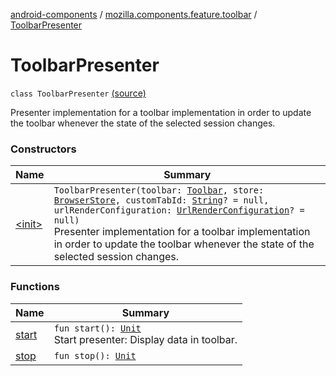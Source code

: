 [android-components](../../index.md) / [mozilla.components.feature.toolbar](../index.md) / [ToolbarPresenter](./index.md)

# ToolbarPresenter

`class ToolbarPresenter` [(source)](https://github.com/mozilla-mobile/android-components/blob/master/components/feature/toolbar/src/main/java/mozilla/components/feature/toolbar/ToolbarPresenter.kt#L27)

Presenter implementation for a toolbar implementation in order to update the toolbar whenever
the state of the selected session changes.

### Constructors

| Name | Summary |
|---|---|
| [&lt;init&gt;](-init-.md) | `ToolbarPresenter(toolbar: `[`Toolbar`](../../mozilla.components.concept.toolbar/-toolbar/index.md)`, store: `[`BrowserStore`](../../mozilla.components.browser.state.store/-browser-store/index.md)`, customTabId: `[`String`](https://kotlinlang.org/api/latest/jvm/stdlib/kotlin/-string/index.html)`? = null, urlRenderConfiguration: `[`UrlRenderConfiguration`](../-toolbar-feature/-url-render-configuration/index.md)`? = null)`<br>Presenter implementation for a toolbar implementation in order to update the toolbar whenever the state of the selected session changes. |

### Functions

| Name | Summary |
|---|---|
| [start](start.md) | `fun start(): `[`Unit`](https://kotlinlang.org/api/latest/jvm/stdlib/kotlin/-unit/index.html)<br>Start presenter: Display data in toolbar. |
| [stop](stop.md) | `fun stop(): `[`Unit`](https://kotlinlang.org/api/latest/jvm/stdlib/kotlin/-unit/index.html) |
